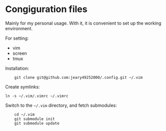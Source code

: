 Congiguration files
=====
Mainly for my personal usage.
With it, it is convenient to set up the working environment.

For setting:
* vim
* screen
* tmux

Installation:

    	git clone git@github.com:jeary49252000/.config.git ~/.vim

Create symlinks:

	ln -s ~/.vim/.vimrc ~/.vimrc

Switch to the `~/.vim` directory, and fetch submodules:

    	cd ~/.vim
		git submodule init
		git submodule update
